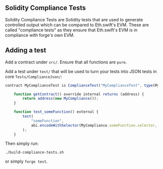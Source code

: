 ## Solidity Compliance Tests

Solidity Compliance Tests are Solidity tests that are used to generate controlled output which can be compared to Eth.swift's EVM. These are called "compliance tests" as they ensure that Eth.swift's EVM is in compliance with forge's own EVM.

## Adding a test

Add a contract under `src/`. Ensure that all functions are `pure`.

Add a test under `test/` that will be used to turn your tests into JSON tests in core `Tests/ComplianceJson/`:

```js
contract MyComplianceTest is ComplianceTest("MyComplianceTest", type(MyCompliance).runtimeCode) {

    function getContract() override internal returns (address) {
        return address(new MyCompliance());
    }

    function test_someFunction() external {
        test(
            "someFunction",
            abi.encodeWithSelector(MyCompliance.someFunction.selector, 22)
        );
    }
```

Then simply run:

```
./build-compliance-tests.sh
```

or simply `forge test`.
